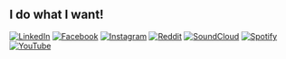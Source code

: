 ## I do what I want!

<!-- Social Media Buttons -->
[![LinkedIn][1.1]][1.2]
[![Facebook][2.1]][2.2]
[![Instagram][3.1]][3.2]
[![Reddit][4.1]][4.2]
[![SoundCloud][5.1]][5.2]
[![Spotify][6.1]][6.2]
[![YouTube][7.1]][7.2]

<!-- Links Social Media icons -->
[1.1]: https://raw.githubusercontent.com/mrsendyyk/mrsendyyk/master/icons/linkedin.svg (LinkedIn)
[2.1]: https://raw.githubusercontent.com/mrsendyyk/mrsendyyk/master/icons/facebook.svg (Facebook)
[3.1]: https://raw.githubusercontent.com/mrsendyyk/mrsendyyk/master/icons/instagram.svg (Instagram)
[4.1]: https://raw.githubusercontent.com/mrsendyyk/mrsendyyk/master/icons/reddit.svg (Reddit)
[5.1]: https://raw.githubusercontent.com/mrsendyyk/mrsendyyk/master/icons/soundcloud.svg (SoundCloud)
[6.1]: https://raw.githubusercontent.com/mrsendyyk/mrsendyyk/master/icons/spotify.svg (Spotify)
[7.1]: https://raw.githubusercontent.com/mrsendyyk/mrsendyyk/master/icons/youtube.svg (YouTube)

<!-- Links Social Media Accounts -->
[1.2]: https://id.linkedin.com/in/mrsendyyk (LinkedIn)
[2.2]: https://www.facebook.com/mrsendyyk (Facebook)
[3.2]: https://www.instagram.com/mrsendyyk/ (Instagram)
[4.2]: https://www.reddit.com/user/mrsendyyk/ (Reddit)
[5.2]: https://soundcloud.com/mrsendyyk (SoundCloud)
[6.2]: https://open.spotify.com/user/00mqw9rdthrcw71msomnesn70?si=oF9nrhHLTGanndLeYQfzQw (Spotify)
[7.2]: https://www.youtube.com/channel/UCGHWJzccW3ixJlSfbL4_zDA (YouTube)
